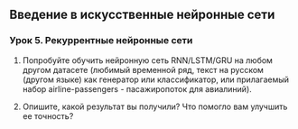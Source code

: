 ## Введение в искусственные нейронные сети
### Урок 5. Рекуррентные нейронные сети

1. Попробуйте обучить нейронную сеть RNN/LSTM/GRU на любом другом датасете (любимый временной ряд, текст на русском (другом языке) как генератор или классификатор, или прилагаемый набор airline-passengers - пасажиропоток для авиалиний).

2. Опишите, какой результат вы получили? Что помогло вам улучшить ее точность?
